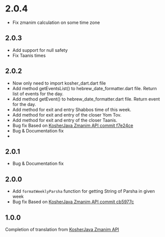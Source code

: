 # 2.0.4
- Fix zmanim calculation on some time zone

## 2.0.3
- Add support for null safety
- Fix Taanis times

## 2.0.2

- Now only need to import kosher_dart.dart file
- Add method getEventsList() to hebrew_date_formatter.dart file. Return list of events for the day.
- Add method getEvent() to hebrew_date_formatter.dart file. Return event for the day.
- Add method for exit and entry Shabbos time of this week.
- Add method for exit and entry of the closer Yom Tov.
- Add method for exit and entry of the closer Taanis.
- Bug fix Based on [KosherJava Zmanim API commit f7e24ce](https://github.com/KosherJava/zmanim/tree/f7e24ce604e3fcd1c10824fc0d18bb7c8a0b7e99)
- Bug & Documentation fix
- 
## 2.0.1

- Bug & Documentation fix

## 2.0.0

- Add `formatWeeklyParsha` function for getting String of Parsha in given week
- Bug fix Based on [KosherJava Zmanim API commit cb5977c](https://github.com/KosherJava/zmanim/tree/cb5977c9efa5396660f130eac0150d41b47613d2)

## 1.0.0

Completion of translation from [KosherJava Zmanim API](https://github.com/KosherJava/zmanim) 